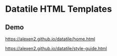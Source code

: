 # Datatile HTML Templates

## Demo

https://alexen2.github.io/datatile/home.html

https://alexen2.github.io/datatile/style-guide.html